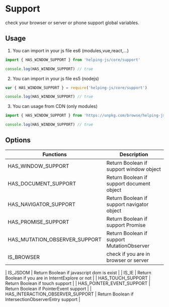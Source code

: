 # Support

check your browser or server or phone support global variables.

## Usage
1. You can import in your js file es6 (modules,vue,react,...)

```javascript
import { HAS_WINDOW_SUPPORT } from 'helping-js/core/support'

console.log(HAS_WINDOW_SUPPORT) // true
```
2. You can import in your js file es5 (nodejs)
```javascript
var { HAS_WINDOW_SUPPORT } = require('helping-js/core/support')

console.log(HAS_WINDOW_SUPPORT) // true
```
3. You can usage from CDN (only modules)
```javascript
import { HAS_WINDOW_SUPPORT } from 'https://unpkg.com/browse/helping-js/core/support.js'

console.log(HAS_WINDOW_SUPPORT) // true
```

## Options

| Functions                    | Description                                                                    | 
| --------------------------   | ------------------------------------------------------------------------------ | 
| HAS_WINDOW_SUPPORT           | Return Boolean if support window object       | 
| HAS_DOCUMENT_SUPPORT         | Return Boolean if support document object       | 
| HAS_NAVIGATOR_SUPPORT        | Return Boolean if support navigator object       | 
| HAS_PROMISE_SUPPORT          | Return Boolean if support Promise        | 
| HAS_MUTATION_OBSERVER_SUPPORT| Return Boolean if support MutationObserver       | 
| IS_BROWSER                   | check if you are in browser or server       | 
 
| IS_JSDOM                     | Return Boolean if javascript dom is exist     | 
| IS_IE                        | Return Boolean if you are in InterntExplore or not       | 
| HAS_TOUCH_SUPPORT            | Return Boolean if touch support       | 
| HAS_POINTER_EVENT_SUPPORT    | Return Boolean if PointerEvent support       | 
| HAS_INTERACTION_OBSERVER_SUPPORT | Return Boolean if IntersectionObserverEntry support         | 
